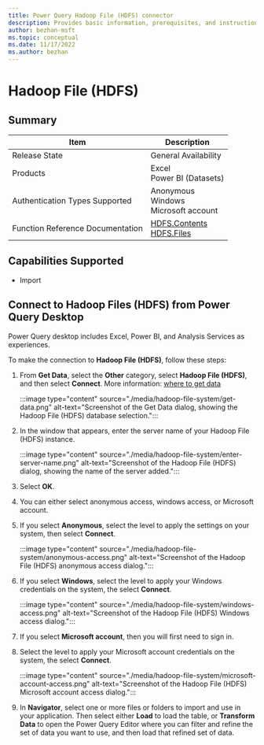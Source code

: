 ```yaml
---
title: Power Query Hadoop File (HDFS) connector
description: Provides basic information, prerequisites, and instructions on how to connect to Hadoop File (HDFS), along with native query folding instructions and troubleshooting tips.
author: bezhan-msft
ms.topic: conceptual
ms.date: 11/17/2022
ms.author: bezhan
---
```


# Hadoop File (HDFS)

## Summary

| Item | Description |
| ---- | ----------- |
| Release State | General Availability |
| Products | Excel<br/>Power BI (Datasets)|
| Authentication Types Supported | Anonymous<br/>Windows<br/>Microsoft account |
| Function Reference Documentation | [HDFS.Contents](/powerquery-m/hdfs-contents)<br/>[HDFS.Files](/powerquery-m/hdfs-files) |

## Capabilities Supported

- Import

## Connect to Hadoop Files (HDFS) from Power Query Desktop

Power Query desktop includes Excel, Power BI, and Analysis Services as experiences.

To make the connection to **Hadoop File (HDFS)**, follow these steps:

1. From **Get Data**, select the **Other** category, select **Hadoop File (HDFS)**, and then select **Connect**. More information: [where to get data](../where-to-get-data.md)

   :::image type="content" source="./media/hadoop-file-system/get-data.png" alt-text="Screenshot of the Get Data dialog, showing the Hadoop File (HDFS) database selection.":::

1. In the window that appears, enter the server name of your Hadoop File (HDFS) instance.

   :::image type="content" source="./media/hadoop-file-system/enter-server-name.png" alt-text="Screenshot of the Hadoop File (HDFS) dialog, showing the name of the server added.":::

1. Select **OK**.

1. You can either select anonymous access, windows access, or Microsoft account.

1. If you select **Anonymous**, select the level to apply the settings on your system, then select **Connect**.

   :::image type="content" source="./media/hadoop-file-system/anonymous-access.png" alt-text="Screenshot of the Hadoop File (HDFS) anonymous access dialog.":::

1. If you select **Windows**, select the level to apply your Windows credentials on the system, the select **Connect**.

   :::image type="content" source="./media/hadoop-file-system/windows-access.png" alt-text="Screenshot of the Hadoop File (HDFS) Windows access dialog.":::

1. If you select **Microsoft account**, then you will first need to sign in.

1. Select the level to apply your Microsoft account credentials on the system, the select **Connect**.

   :::image type="content" source="./media/hadoop-file-system/microsoft-account-access.png" alt-text="Screenshot of the Hadoop File (HDFS) Microsoft account access dialog.":::

1. In **Navigator**, select one or more files or folders to import and use in your application. Then select either **Load** to load the table, or **Transform Data** to open the Power Query Editor where you can filter and refine the set of data you want to use, and then load that refined set of data.


